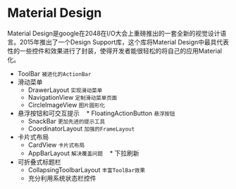 # Material Design
Material Design是google在2048在I/O大会上重磅推出的一套全新的视觉设计语言。2015年推出了一个Design Support库，这个库将Material Design中最具代表性的一些控件和效果进行了封装，使得开发者能很轻松的将自己的应用Material化。
* ToolBar `被进化的ActionBar`
* 滑动菜单
    * DrawerLayout `实现滑动菜单`
    * NavigationView `定制滑动菜单页面`
    * CircleImageView `图片圆形化`
* 悬浮按钮和可交互提示
    * FloatingActionButton `悬浮按钮`
    * SnackBar `更加先进的提示工具`
    * CoordinatorLayout `加强的FrameLayout`
* 卡片式布局
    * CardView `卡片式布局`
    * AppBarLayout `解决覆盖问题`
    * 下拉刷新
* 可折叠式标题栏
    * CollapsingToolbarLayout `丰富ToolBar效果`
    * 充分利用系统状态栏控件
